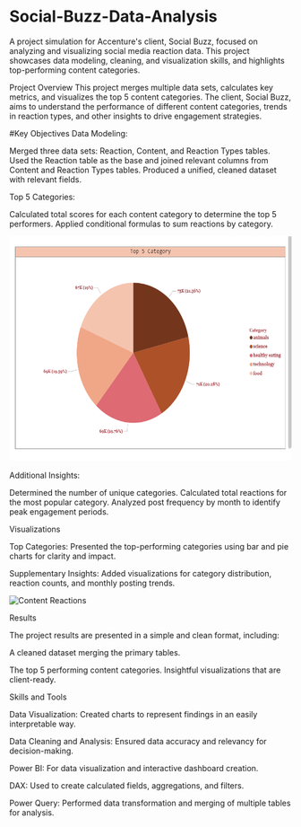 # Social-Buzz-Data-Analysis

A project simulation for Accenture's client, Social Buzz, focused on analyzing and visualizing social media reaction data. This project showcases data modeling, cleaning, and visualization skills, and highlights top-performing content categories.

Project Overview
This project merges multiple data sets, calculates key metrics, and visualizes the top 5 content categories. The client, Social Buzz, aims to understand the performance of different content categories, trends in reaction types, and other insights to drive engagement strategies.

#Key Objectives
Data Modeling:

Merged three data sets: Reaction, Content, and Reaction Types tables.
Used the Reaction table as the base and joined relevant columns from Content and Reaction Types tables.
Produced a unified, cleaned dataset with relevant fields.

Top 5 Categories:

Calculated total scores for each content category to determine the top 5 performers.
Applied conditional formulas to sum reactions by category.

<img src="https://github.com/anjananadig/Social-Buzz-Data-Analysis/blob/625d938b4978e10b339d00369a3ee5e0fa847bd2/Images/top_categories.png" alt="Content Reactions" width="600" height="400"/>

Additional Insights:

Determined the number of unique categories.
Calculated total reactions for the most popular category.
Analyzed post frequency by month to identify peak engagement periods.

Visualizations

Top Categories: Presented the top-performing categories using bar and pie charts for clarity and impact.

Supplementary Insights: Added visualizations for category distribution, reaction counts, and monthly posting trends.

<img src="https://github.com/anjananadig/Social-Buzz-Data-Analysis/blob/e353142ff8ec69e7138240693f261414e540c8a9/Images/Screenshot%20(1).png" alt="Content Reactions" width="700" height="500"/>

Results

The project results are presented in a simple and clean format, including:

A cleaned dataset merging the primary tables.

The top 5 performing content categories.
Insightful visualizations that are client-ready.

Skills and Tools

Data Visualization: Created charts to represent findings in an easily interpretable way.

Data Cleaning and Analysis: Ensured data accuracy and relevancy for decision-making.

Power BI: For data visualization and interactive dashboard creation.

DAX: Used to create calculated fields, aggregations, and filters.

Power Query: Performed data transformation and merging of multiple tables for analysis.
